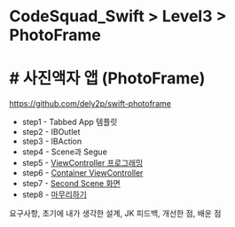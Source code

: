 # CodeSquad_Swift > Level3 > PhotoFrame

# # 사진액자 앱 (PhotoFrame)
https://github.com/dely2p/swift-photoframe

- step1 - Tabbed App 템플릿
- step2 - IBOutlet
- step3 - IBAction
- step4 - Scene과 Segue
- step5 - [ViewController 프로그래밍](./PhotoFrame/step5.md)
- step6 - [Container ViewController](./PhotoFrame/step6.md)
- step7 - [Second Scene 화면](./PhotoFrame/step7.md)
- step8 - [마무리하기](./PhotoFrame/step8.md)


요구사항, 초기에 내가 생각한 설계, JK 피드백, 개선한 점, 배운 점
